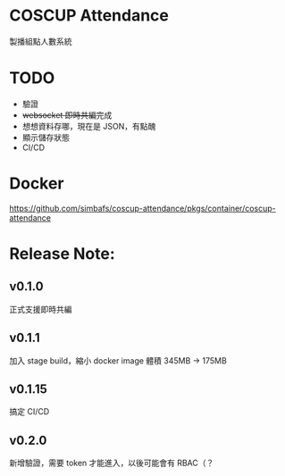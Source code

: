 # COSCUP Attendance

製播組點人數系統

# TODO

* 驗證
* ~~websocket 即時共編~~完成
* 想想資料存哪，現在是 JSON，有點醜
* 顯示儲存狀態
* CI/CD

# Docker

https://github.com/simbafs/coscup-attendance/pkgs/container/coscup-attendance

# Release Note:
## v0.1.0
正式支援即時共編

## v0.1.1
加入 stage build，縮小 docker image 體積
345MB -> 175MB

## v0.1.15
搞定 CI/CD

## v0.2.0
新增驗證，需要 token 才能進入，以後可能會有 RBAC（？
